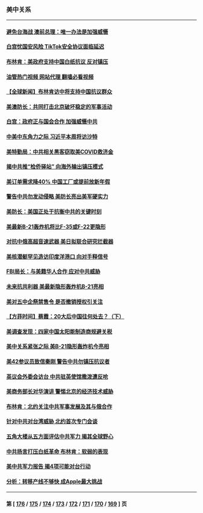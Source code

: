 ### 美中关系
---
#### [避免台海战 澳前总理：唯一办法是加强威慑](../../pages/nf1412576/n13879719.md?12070845) 
#### [白宫忧国安风险 TikTok安全协议面临延迟](../../pages/nf1412576/n13879684.md?12070845) 
#### [布林肯：美政府支持中国白纸抗议 反对镇压](../../pages/nf1412576/n13879629.md?12070845) 
#### [油管热门视频 网站代理 翻墙必看视频](http://138.2.39.72:81/youtube.html?epic-marker?12070845)
#### [【全球新闻】布林肯访中将支持中国抗议群众](../../pages/nf1412576/n13879543.md?12070845) 
#### [美澳防长：共同打击北京破坏稳定的军事活动](../../pages/nf1412576/n13879387.md?12070845) 
#### [白宫：政府正与国会合作 加强威慑中共](../../pages/nf1412576/n13879133.md?12070845) 
#### [中美中东角力之际 习近平本周将访沙特](../../pages/nf1412576/n13879110.md?12070845) 
#### [美特勤局：中共相关黑客窃取美COVID救济金](../../pages/nf1412576/n13879086.md?12070845) 
#### [揭中共推“检侨驿站” 向海外输出镇压模式](../../pages/nf1412576/n13878090.md?12070845) 
#### [美订单需求降40% 中国工厂或提前放新年假](../../pages/nf1412576/n13878498.md?12070845) 
#### [警告中共勿发动侵略 美防长亮出美军硬实力](../../pages/nf1412576/n13878438.md?12070845) 
#### [美防长：美国正处于抗衡中共的关键时刻](../../pages/nf1412576/n13878381.md?12070845) 
#### [美最新B-21轰炸机将比F-35或F-22更隐形](../../pages/nf1412576/n13878027.md?12070845) 
#### [对抗中俄高超音速武器 美日拟联合研究拦截器](../../pages/nf1412576/n13878095.md?12070845) 
#### [美核潜艇罕见造访印度洋港口 向对手释信号](../../pages/nf1412576/n13878029.md?12070845) 
#### [FBI局长：与美籍华人合作 应对中共威胁](../../pages/nf1412576/n13877934.md?12070845) 
#### [未来抗共利器 美最新隐形轰炸机B-21亮相](../../pages/nf1412576/n13877758.md?12070845) 
#### [美对五中企祭禁售令 是否撤销授权引关注](../../pages/nf1412576/n13877620.md?12070845) 
#### [【方菲时间】蔡霞：20大后中国往何处去？（下）](../../pages/nf1412576/n13877445.md?12070845) 
#### [美调查发现：四家中国太阳能制造商规避关税](../../pages/nf1412576/n13877642.md?12070845) 
#### [美中关系紧张之际 美B-21隐形轰炸机今亮相](../../pages/nf1412576/n13877576.md?12070845) 
#### [美42参议员致信秦刚 警告中共勿镇压抗议者](../../pages/nf1412576/n13877070.md?12070845) 
#### [英议会外委会访台 中共驻英使馆撒泼遭反呛](../../pages/nf1412576/n13876914.md?12070845) 
#### [美商务部长对华演讲 警惕北京的经济技术威胁](../../pages/nf1412576/n13876310.md?12070845) 
#### [布林肯：北约关注中共军事发展及其与俄合作](../../pages/nf1412576/n13876389.md?12070845) 
#### [针对中共对台湾威胁 北约首次专门会谈](../../pages/nf1412576/n13876423.md?12070845) 
#### [五角大楼从五方面评估中共军力 揭其全球野心](../../pages/nf1412576/n13876394.md?12070845) 
#### [中共扬言打压白纸革命 布林肯：软弱的表现](../../pages/nf1412576/n13876302.md?12070845) 
#### [美中共军力报告 揭4项可能对台行动](../../pages/nf1412576/n13876121.md?12070845) 
#### [分析：转移产线不够快 成Apple最大挑战](../../pages/nf1412576/n13876000.md?12070845) 

---
#### 第 [ [176](./176.md?12070845) / [175](./175.md?12070845) / [174](./174.md?12070845) / [173](./173.md?12070845) / [172](./172.md?12070845) / [171](./171.md?12070845) / [170](./170.md?12070845) / [169](./169.md?12070845) ] 页
